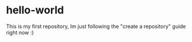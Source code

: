 # hello-world
This is my first repository, Im just following the "create a repository" guide right now :) 
